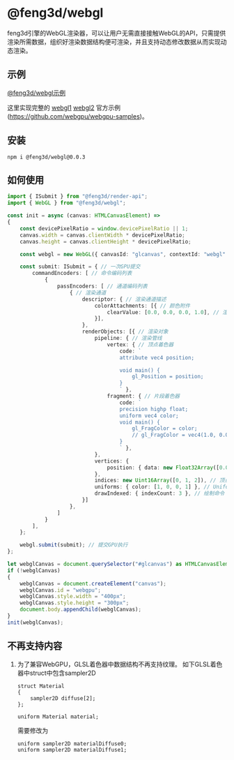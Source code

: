 # @feng3d/webgl

feng3d引擎的WebGL渲染器，可以让用户无需直接接触WebGL的API，只需提供渲染所需数据，组织好渲染数据结构便可渲染，并且支持动态修改数据从而实现动态渲染。

## 示例

[@feng3d/webgl示例](https://feng3d.com/webgl/)

这里实现完整的 [webgl1](https://mdn.github.io/dom-examples/webgl-examples/tutorial/sample1/) [webgl2](https://github.com/WebGLSamples/WebGL2Samples.git) 官方示例(https://github.com/webgpu/webgpu-samples)。

## 安装
```
npm i @feng3d/webgl@0.0.3
```

## 如何使用

```typescript
import { ISubmit } from "@feng3d/render-api";
import { WebGL } from "@feng3d/webgl";

const init = async (canvas: HTMLCanvasElement) =>
{
    const devicePixelRatio = window.devicePixelRatio || 1;
    canvas.width = canvas.clientWidth * devicePixelRatio;
    canvas.height = canvas.clientHeight * devicePixelRatio;

    const webgl = new WebGL({ canvasId: "glcanvas", contextId: "webgl" }); // 初始化WebGL

    const submit: ISubmit = { // 一次GPU提交
        commandEncoders: [ // 命令编码列表
            {
                passEncoders: [ // 通道编码列表
                    { // 渲染通道
                        descriptor: { // 渲染通道描述
                            colorAttachments: [{ // 颜色附件
                                clearValue: [0.0, 0.0, 0.0, 1.0], // 渲染前填充颜色
                            }],
                        },
                        renderObjects: [{ // 渲染对象
                            pipeline: { // 渲染管线
                                vertex: { // 顶点着色器
                                    code: `
                                    attribute vec4 position;

                                    void main() {
                                        gl_Position = position;
                                    }
                                    ` },
                                fragment: { // 片段着色器
                                    code: `
                                    precision highp float;
                                    uniform vec4 color;
                                    void main() {
                                        gl_FragColor = color;
                                        // gl_FragColor = vec4(1.0, 0.0, 0.0, 1.0);
                                    }
                                    ` },
                            },
                            vertices: {
                                position: { data: new Float32Array([0.0, 0.5, -0.5, -0.5, 0.5, -0.5]), format: "float32x2" }, // 顶点坐标数据
                            },
                            indices: new Uint16Array([0, 1, 2]), // 顶点索引数据
                            uniforms: { color: [1, 0, 0, 1] }, // Uniform 颜色值。
                            drawIndexed: { indexCount: 3 }, // 绘制命令
                        }]
                    },
                ]
            }
        ],
    };

    webgl.submit(submit); // 提交GPU执行
};

let webglCanvas = document.querySelector("#glcanvas") as HTMLCanvasElement;
if (!webglCanvas)
{
    webglCanvas = document.createElement("canvas");
    webglCanvas.id = "webgpu";
    webglCanvas.style.width = "400px";
    webglCanvas.style.height = "300px";
    document.body.appendChild(webglCanvas);
}
init(webglCanvas);
```

## 不再支持内容
1. 为了兼容WebGPU，GLSL着色器中数据结构不再支持纹理。
    如下GLSL着色器中struct中包含sampler2D
    ```
    struct Material
    {
        sampler2D diffuse[2];
    };

    uniform Material material;
    ```
    需要修改为
    ```
    uniform sampler2D materialDiffuse0;
    uniform sampler2D materialDiffuse1;
    ```

